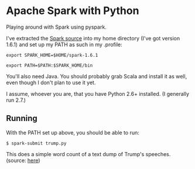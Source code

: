 # Apache Spark with Python

Playing around with Spark using pyspark.

I've extracted the [Spark source](http://spark.apache.org/downloads.html) into my home directory (I've
got version 1.6.1) and set up my PATH as such in my .profile:

``` export SPARK_HOME=$HOME/spark-1.6.1 ```

``` export PATH=$PATH:$SPARK_HOME/bin ```

You'll also need Java. You should probably grab Scala and install it as well, even though I
don't plan to use it yet.

I assume, whoever you are, that you have Python 2.6+ installed. (I generally run 2.7.)

## Running

With the PATH set up above, you should be able to run:

``` $ spark-submit trump.py ```

This does a simple word count of a text dump of Trump's speeches. (source: [here](https://github.com/ryanmcdermott/trump-speeches))
